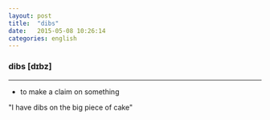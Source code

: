 ```yaml
---
layout: post
title:  "dibs"
date:   2015-05-08 10:26:14 
categories: english
---
```

### dibs [dɪbz]
-----------

- to make a claim on something

"I have dibs on the big piece of cake"


